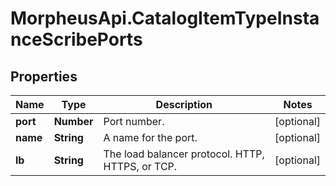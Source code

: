 # MorpheusApi.CatalogItemTypeInstanceScribePorts

## Properties

Name | Type | Description | Notes
------------ | ------------- | ------------- | -------------
**port** | **Number** | Port number. | [optional] 
**name** | **String** | A name for the port. | [optional] 
**lb** | **String** | The load balancer protocol. HTTP, HTTPS, or TCP. | [optional] 


